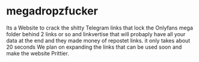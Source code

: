 # megadropzfucker
Its a Website to crack the shitty Telegram links that lock the Onlyfans mega folder behind 2 links or so and linkvertise that will probaply have all your data at the end and they made money of repostet links. it only takes about 20 seconds
We plan on expanding the links that can be used soon and make the website Prittier.

